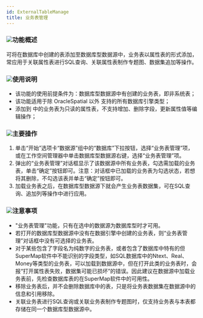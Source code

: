 ```yaml
---
id: ExternalTableManage
title: 业务表管理  
---  
```

### ![](../../img/read.gif)功能概述

可将在数据库中创建的表添加至数据库型数据源中，业务表以属性表的形式添加，常应用于关联属性表进行SQL查询、关联属性表制作专题图、数据集追加等操作。

### ![](../../img/read.gif)使用说明

  * 该功能的使用前提条件为：数据库型数据源中有创建的业务表，即非系统表；
  * 该功能适用于除 OracleSpatial 以外  支持的所有数据库引擎类型；
  * 添加到  中的业务表为只读的属性表，不支持增加、删除字段，更新属性值等编辑操作；

### ![](../../img/read.gif)主要操作

  1. 单击“开始”选项卡“数据源”组中的“数据库”下拉按钮，选择“业务表管理”项，或在工作空间管理器中单击数据库型数据源右键，选择“业务表管理”项。
  2. 弹出的“业务表管理”对话框显示了该数据源中所有业务表，勾选需加载的业务表，单击“确定”按钮即可。注意：对话框中已加载的业务表为勾选状态，若想将其删除，不勾选该表并单击“确定”按钮即可。
  3. 加载业务表之后，在数据库型数据源下就会产生业务表数据集，可在SQL查询、追加列等操作中进行应用。

### ![](../../img/note.png)注意事项

  * "业务表管理"功能，只有在选中的数据源为数据库型时才可用。 
  * 若打开的数据库型数据源中没有在数据引擎中创建的业务表，则“业务表管理”对话框中没有可选择的业务表。
  * 对于某些包含了字段名为纯数字的业务表，或者包含了数据库中特有的但SuperMap软件中不能识别的字段类型，如SQL数据库中的Ntext、Real、Money等类型的业务表，可以加载到数据源中，但在打开此类的业务表时，会报“打开属性表失败，数据集可能已损坏”的错误。因此建议在数据源中加载业务表前，先检查数据库表的在SuperMap软件中的可用性。
  * 移除业务表后，并不会删除数据库中的表，只是将业务表数据集在数据源中的信息和引用移除。
  * 关联业务表进行SQL查询或关联业务表制作专题图时，仅支持业务表与本表都存储在同一个数据库型数据源中。 
